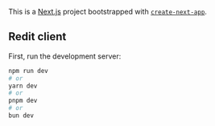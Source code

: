 This is a [Next.js](https://nextjs.org/) project bootstrapped with [`create-next-app`](https://github.com/vercel/next.js/tree/canary/packages/create-next-app).

## Redit client 

First, run the development server:

```bash
npm run dev
# or
yarn dev
# or
pnpm dev
# or
bun dev
```

